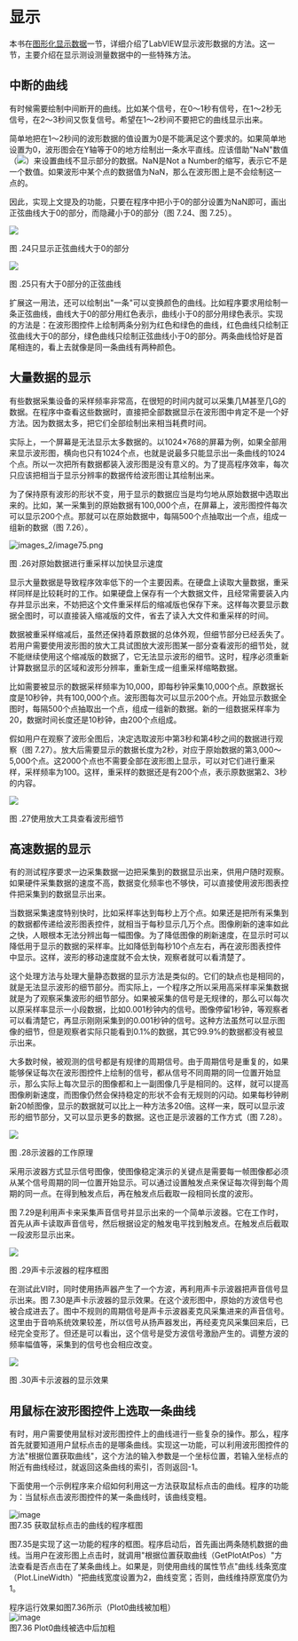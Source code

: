 # 显示 

本书在[图形化显示数据](data_graph)一节，详细介绍了LabVIEW显示波形数据的方法。这一节，主要介绍在显示测设测量数据中的一些特殊方法。


## 中断的曲线

有时候需要绘制中间断开的曲线。比如某个信号，在0～1秒有信号，在1～2秒无信号，在2～3秒间又恢复信号。希望在1～2秒间不要把它的曲线显示出来。

简单地把在1～2秒间的波形数据的值设置为0是不能满足这个要求的。如果简单地设置为0，波形图会在Y轴等于0的地方绘制出一条水平直线。应该借助"NaN"数值（![](images/image466.png)）来设置曲线不显示部分的数据。NaN是Not a
Number的缩写，表示它不是一个数值。如果波形中某个点的数据值为NaN，那么在波形图上是不会绘制这一点的。

因此，实现上文提及的功能，只要在程序中把小于0的部分设置为NaN即可，画出正弦曲线大于0的部分，而隐藏小于0的部分（图
7.24、图 7.25）。

![](images/image467.png)

图 .24只显示正弦曲线大于0的部分

![](images/image468.png)

图 .25只有大于0部分的正弦曲线

扩展这一用法，还可以绘制出"一条"可以变换颜色的曲线。比如程序要求用绘制一条正弦曲线，曲线大于0的部分用红色表示，曲线小于0的部分用绿色表示。实现的方法是：在波形图控件上绘制两条分别为红色和绿色的曲线，红色曲线只绘制正弦曲线大于0的部分，绿色曲线只绘制正弦曲线小于0的部分。两条曲线恰好是首尾相连的，看上去就像是同一条曲线有两种颜色。

## 大量数据的显示

有些数据采集设备的采样频率非常高，在很短的时间内就可以采集几M甚至几G的数据。在程序中查看这些数据时，直接把全部数据显示在波形图中肯定不是一个好方法。因为数据太多，把它们全部绘制出来相当耗费时间。

实际上，一个屏幕是无法显示太多数据的。以1024×768的屏幕为例，如果全部用来显示波形图，横向也只有1024个点，也就是说最多只能显示出一条曲线的1024个点。所以一次把所有数据都装入波形图是没有意义的。为了提高程序效率，每次只应该把相当于显示分辨率的数据传给波形图让其绘制出来。

为了保持原有波形的形状不变，用于显示的数据应当是均匀地从原始数据中选取出来的。比如，某一采集到的原始数据有100,000个点，在屏幕上，波形图控件每次可以显示200个点。那就可以在原始数据中，每隔500个点抽取出一个点，组成一组新的数据（图
7.26）。

![images_2/image75.png](images_2/image75.png "降采样显示数据")

图 .26对原始数据进行重采样以加快显示速度

显示大量数据是导致程序效率低下的一个主要因素。在硬盘上读取大量数据，重采样同样是比较耗时的工作。如果硬盘上保存有一个大数据文件，且经常需要装入内存并显示出来，不妨把这个文件重采样后的缩减版也保存下来。这样每次要显示数据全图时，可以直接装入缩减版的文件，省去了读入大文件和重采样的时间。

数据被重采样缩减后，虽然还保持着原数据的总体外观，但细节部分已经丢失了。若用户需要使用波形图的放大工具试图放大波形图某一部分查看波形的细节处，就不能继续使用这个缩减版的数据了，它无法显示波形的细节。这时，程序必须重新计算数据显示的区域和波形分辨率，重新生成一组重采样缩略数据。

比如需要被显示的数据采样频率为10,000，即每秒钟采集10,000个点。原数据长度是10秒钟，共有100,000个点。波形图每次可以显示200个点。开始显示数据全图时，每隔500个点抽取出一个点，组成一组新的数据。新的一组数据采样率为20，数据时间长度还是10秒钟，由200个点组成。

假如用户在观察了波形全图后，决定选取波形中第3秒和第4秒之间的数据进行观察（图
7.27）。放大后需要显示的数据长度为2秒，对应于原始数据的第3,000～5,000个点。这2000个点也不需要全部在波形图上显示，可以对它们进行重采样，采样频率为100。这样，重采样的数据还是有200个点，表示原数据第2、3秒的内容。

![](images/image469.png)

图 .27使用放大工具查看波形细节

## 高速数据的显示

有的测试程序要求一边采集数据一边把采集到的数据显示出来，供用户随时观察。如果硬件采集数据的速度不高，数据变化频率也不够快，可以直接使用波形图表控件把采集到的数据显示出来。

当数据采集速度特别快时，比如采样率达到每秒上万个点。如果还是把所有采集到的数据都传递给波形图表控件，就相当于每秒显示几万个点。图像刷新的速率如此之快，人眼根本无法分辨出每一幅图像。为了降低图像的刷新速度，在显示时可以降低用于显示的数据的采样率。比如降低到每秒10个点左右，再在波形图表控件中显示。这样，波形的移动速度就不会太快，观察者就可以看清楚了。

这个处理方法与处理大量静态数据的显示方法是类似的。它们的缺点也是相同的，就是无法显示波形的细节部分。而实际上，一个程序之所以采用高采样率采集数据就是为了观察采集波形的细节部分。如果被采集的信号是无规律的，那么可以每次以原采样率显示一小段数据，比如0.001秒钟内的信号。图像停留1秒钟，等观察者可以看清楚它，再显示刚刚采集到的0.001秒钟的信号。这种方法虽然可以显示图像的细节，但是观察者实际只能看到0.1%的数据，其它99.9%的数据都没有被显示出来。

大多数时候，被观测的信号都是有规律的周期信号。由于周期信号是重复的，如果能够保证每次在波形图控件上绘制的信号，都从信号不同周期的同一位置开始显示，那么实际上每次显示的图像都和上一副图像几乎是相同的。这样，就可以提高图像刷新速度，而图像仍然会保持稳定的形状不会有无规则的闪动。如果每秒钟刷新20帧图像，显示的数据就可以比上一种方法多20倍。这样一来，既可以显示波形的细节部分，又可以显示更多的数据。这也正是示波器的工作方式（图
7.28）。

![](images_2/z003.png)

图 .28示波器的工作原理

采用示波器方式显示信号图像，使图像稳定演示的关键点是需要每一帧图像都必须从某个信号周期的同一位置开始显示。可以通过设置触发点来保证每次得到每个周期的同一点。在得到触发点后，再在触发点后截取一段相同长度的波形。

图
7.29是利用声卡来采集声音信号并显示出来的一个简单示波器。它在工作时，首先从声卡读取声音信号，然后根据设定的触发电平找到触发点。在触发点后截取一段波形显示出来。

![](images/image470.png)

图 .29声卡示波器的程序框图

在测试此VI时，同时使用扬声器产生了一个方波，再利用声卡示波器把声音信号显示出来。图
7.30是声卡示波器的显示效果。在这个波形图中，原始的方波信号也被合成进去了。图中不规则的周期信号是声卡示波器麦克风采集进来的声音信号。这里由于音响系统效果较差，所以信号从扬声器发出，再经麦克风采集回来后，已经完全变形了。但还是可以看出，这个信号是受方波信号激励产生的。调整方波的频率幅值等，采集到的信号也会相应改变。

![](images/image471.png)

图 .30声卡示波器的显示效果



## 用鼠标在波形图控件上选取一条曲线

有时，用户需要使用鼠标对波形图控件上的曲线进行一些复杂的操作。那么，程序首先就要知道用户鼠标点击的是哪条曲线。实现这一功能，可以利用波形图控件的方法"根据位置获取曲线"，这个方法的输入参数是一个坐标位置，若输入坐标点的附近有曲线经过，就返回这条曲线的索引，否则返回-1。

下面使用一个示例程序来介绍如何利用这一方法获取鼠标点击的曲线。程序的功能为：当鼠标点击波形图控件的某一条曲线时，该曲线变粗。

![image](images/image476.png)\
图7.35 获取鼠标点击的曲线的程序框图

图7.35是实现了这一功能的程序的框图。程序启动后，首先画出两条随机数据的曲线。当用户在波形图上点击时，就调用"根据位置获取曲线（GetPlotAtPos）"方法查看是否点击在了某条曲线上。如果是，则使用曲线的属性节点"曲线.线条宽度（Plot.LineWidth）"把曲线宽度设置为2，曲线变宽；否则，曲线维持原宽度仍为1。

程序运行效果如图7.36所示（Plot0曲线被加粗）\
![image](images/image477.png)\
图7.36 Plot0曲线被选中后加粗
